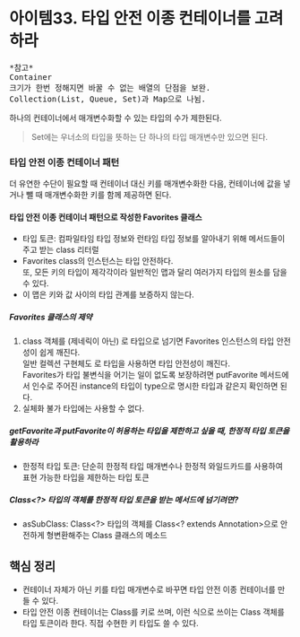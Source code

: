 # 아이템33. 타입 안전 이종 컨테이너를 고려하라

<pre>
*참고*
Container  
크기가 한번 정해지면 바꿀 수 없는 배열의 단점을 보완.  
Collection(List, Queue, Set)과 Map으로 나뉨.
</pre>

하나의 컨테이너에서 매개변수화할 수 있는 타입의 수가 제한된다.
> Set<E>에는 우너소의 타입을 뜻하는 단 하나의 타입 매개변수만 있으면 된다.

### 타입 안전 이종 컨테이너 패턴
더 유연한 수단이 필요할 때 컨테이너 대신 키를 매개변수화한 다음, 컨테이너에 값을 넣거나 뺄 때 매개변수화한 키를 함께 제공하면 된다.  

#### 타입 안전 이종 컨테이너 패턴으로 작성한 Favorites 클래스
* 타입 토큰: 컴파일타임 타입 정보와 런타임 타입 정보를 알아내기 위해 메서드들이 주고 받는 class 리터럴
* Favorites class의 인스턴스는 타입 안전하다.   
또, 모든 키의 타입이 제각각이라 일반적인 맵과 달리 여러가지 타입의 원소를 담을 수 있다.  
* 이 맵은 키와 값 사이의 타입 관계를 보증하지 않는다.

##### Favorites 클래스의 제약
1. class 객체를 (제네릭이 아닌) 로 타입으로 넘기면 Favorites 인스턴스의 타입 안전성이 쉽게 깨진다.   
일반 컬렉션 구현체도 로 타입을 사용하면 타입 안전성이 깨진다.  
Favorites가 타입 불변식을 어기는 일이 없도록 보장하려면 putFavorite 메서드에서 인수로 주어진 instance의 타입이 type으로 명시한 타입과 같은지 확인하면 된다.   
2. 실체화 불가 타입에는 사용할 수 없다.  

##### getFavorite과 putFavorite이 허용하는 타입을 제한하고 싶을 때, 한정적 타입 토큰을 활용하라
* 한정적 타입 토큰: 단순히 한정적 타입 매개변수나 한정적 와일드카드를 사용하여 표현 가능한 타입을 제한하는 타입 토큰  

##### Class<?> 타입의 객체를 한정적 타입 토큰을 받는 메서드에 넘기려면?   
* asSubClass: Class<?> 타입의 객체를 Class<? extends Annotation>으로 안전하게 형변환해주는 Class 클래스의 메소드   

## 핵심 정리
* 컨테이너 자체가 아닌 키를 타입 매개변수로 바꾸면 타입 안전 이종 컨테이너를 만들 수 있다.
* 타입 안전 이종 컨테이너는 Class를 키로 쓰며, 이런 식으로 쓰이는 Class 객체를 타입 토큰이라 한다. 직접 수현한 키 타입도 쓸 수 있다.  
